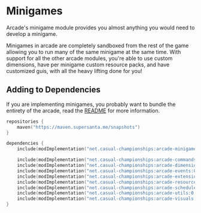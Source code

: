 # Minigames

Arcade's minigame module provides you almost anything you would need to develop a minigame.

Minigames in arcade are completely sandboxed from the rest of the game allowing you to
run many of the same minigame at the same time. 
With support for all the other arcade modules, you're able to use custom dimensions,
have per minigame custom resource packs, and have customized guis, with all the heavy
lifting done for you!

## Adding to Dependencies

If you are implementing minigames, you probably want to bundle the entirety of the arcade,
read the [README](../../README.md) for more information.

```kts
repositories {
    maven("https://maven.supersanta.me/snapshots")
}

dependencies {
    include(modImplementation("net.casual-championships:arcade-minigames:0.3.0-alpha.5+1.21.1")!!)

    include(modImplementation("net.casual-championships:arcade-commands:0.3.0-alpha.5+1.21.1")!!)
    include(modImplementation("net.casual-championships:arcade-dimensions:0.3.0-alpha.5+1.21.1")!!)
    include(modImplementation("net.casual-championships:arcade-events:0.3.0-alpha.5+1.21.1")!!)
    include(modImplementation("net.casual-championships:arcade-extensions:0.3.0-alpha.5+1.21.1")!!)
    include(modImplementation("net.casual-championships:arcade-resource-pack:0.3.0-alpha.5+1.21.1")!!)
    include(modImplementation("net.casual-championships:arcade-scheduler:0.3.0-alpha.5+1.21.1")!!)
    include(modImplementation("net.casual-championships:arcade-utils:0.3.0-alpha.5+1.21.1")!!)
    include(modImplementation("net.casual-championships:arcade-visuals:0.3.0-alpha.5+1.21.1")!!)
}
```
